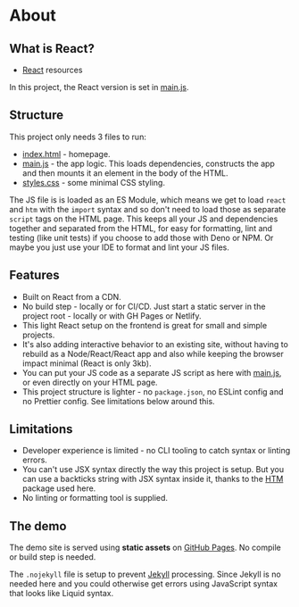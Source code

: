 # About


## What is React?

- [React](https://michaelcurrin.github.io/dev-resources/resources/javascript/packages/react/) resources

In this project, the React version is set in [main.js](/main.js).


## Structure

This project only needs 3 files to run:

- [index.html](/index.html) - homepage.
- [main.js](/main.js) - the app logic. This loads dependencies, constructs the app and then mounts it an element in the body of the HTML.
- [styles.css](/styles.css) - some minimal CSS styling.

The JS file is is loaded as an ES Module, which means we get to load `react` and `htm` with the `import` syntax and so don't need to load those as separate `script` tags on the HTML page. This keeps all your JS and dependencies together and separated from the HTML, for easy for formatting, lint and testing (like unit tests) if you choose to add those with Deno or NPM. Or maybe you just use your IDE to format and lint your JS files.


## Features

- Built on React from a CDN.
- No build step - locally or for CI/CD. Just start a static server in the project root - locally or with GH Pages or Netlify.
- This light React setup on the frontend is great for small and simple projects.
- It's also adding interactive behavior to an existing site, without having to rebuild as a Node/React/React app and also while keeping the browser impact minimal (React is only 3kb).
- You can put your JS code as a separate JS script as here with [main.js](/main.js), or even directly on your HTML page.
- This project structure is lighter - no `package.json`, no ESLint config and no Prettier config. See limitations below around this.


## Limitations

- Developer experience is limited - no CLI tooling to catch syntax or linting errors.
- You can't use JSX syntax directly the way this project is setup. But you can use a backticks string with JSX syntax inside it, thanks to the [HTM](https://www.npmjs.com/package/htm) package used here.
- No linting or formatting tool is supplied.


## The demo

The demo site is served using **static assets** on [GitHub Pages](https://pages.github.com/). No compile or build step is needed.

The `.nojekyll` file is setup to prevent [Jekyll](https://pages.github.com/) processing. Since Jekyll is no needed here and you could otherwise get errors using JavaScript syntax that looks like Liquid syntax.
